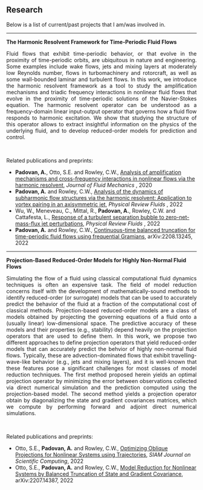 ## Research

Below is a list of current/past projects that I am/was involved in. 

-------------------
**The Harmonic Resolvent Framework for Time-Periodic Fluid Flows**

<p align="justify">
Fluid flows that exhibit time-periodic behavior, or that evolve in the proximity of time-periodic orbits, are ubiquitous in nature and engineering.
Some examples include wake flows, jets and mixing layers at moderately low Reynolds number, flows in turbomachinery and rotorcraft, as well as some wall-bounded laminar and turbulent flows. 
In this work, we introduce the harmonic resolvent framework as a tool to study the amplification mechanisms and triadic frequency interactions in nonlinear fluid flows that evolve in the proximity of time-periodic solutions of the Navier-Stokes equation.
The harmonic resolvent operator can be understood as a frequency-domain linear input-output operator that governs how a fluid flow responds to harmonic excitation.
We show that studying the structure of this operator allows to extract insightful information on the physics of the underlying fluid, and to develop reduced-order models for prediction and control.
</p>
<br>

Related publications and preprints:
- <b>Padovan, A.</b>, Otto, S.E. and Rowley, C.W., [Analysis of amplification mechanisms and cross-frequency interactions in nonlinear flows via the harmonic resolvent](https://www.cambridge.org/core/journals/journal-of-fluid-mechanics/article/abs/analysis-of-amplification-mechanisms-and-crossfrequency-interactions-in-nonlinear-flows-via-the-harmonic-resolvent/49CEFC0FDF1E6F395E4CD97001832B5F), <i> Journal of Fluid Mechanics </i>, 2020
- <b>Padovan, A.</b> and Rowley, C.W., [Analysis of the dynamics of subharmonic flow structures via the harmonic resolvent: Application to vortex pairing in an axisymmetric jet](https://journals.aps.org/prfluids/abstract/10.1103/PhysRevFluids.7.073903), <i> Physical Review Fluids </i>, 2022
- Wu, W., Meneveau, C., Mittal, R., <b>Padovan, A.</b>, Rowley, C.W. and Cattafesta, L., [Response of a turbulent separation bubble to zero-net-mass-flux jet perturbations](https://journals.aps.org/prfluids/abstract/10.1103/PhysRevFluids.7.084601), <i> Physical Review Fluids </i>, 2022
- <b>Padovan, A.</b> and Rowley, C.W., [Continuous-time balanced truncation for time-periodic fluid flows using frequential Gramians](https://arxiv.org/abs/2208.13245), arXiv:2208.13245, 2022


-------------------
**Projection-Based Reduced-Order Models for Highly Non-Normal Fluid Flows**

<p align="justify">
Simulating the flow of a fluid using classical computational fluid dynamics techniques is often an expensive task. The field of model reduction concerns itself with the development of mathematically-sound methods to identify reduced-order (or surrogate) models that can be used to accurately predict the behavior of the fluid at a fraction of the computational cost of classical methods.
Projection-based reduced-order models are a class of models obtained by projecting the governing equations of a fluid onto a (usually linear) low-dimensional space.
The predictive accuracy of these models and their properties (e.g., stability) depend heavily on the projection operators that are used to define them.
In this work, we propose two different approaches to define projection operators that yield reduced-order models that can accurately predict the behvior of highly non-normal fluid flows.
Typically, these are advection-dominated flows that exhibit travelling-wave-like behavior (e.g., jets and mixing layers), and it is well-known that these features pose a significant challenges for most classes of model reduction techniques.
The first method proposed herein yields an optimal projection operator by minimizing the error between observations collected via direct numerical simulation and the prediction computed using the projection-based model.
The second method yields a projection operator obtain by diagonalizing the state and gradient covariances matrices, which we compute by performing forward and adjoint direct numerical simulations.
</p>
<br>

Related publications and preprints:
- Otto, S.E., <b>Padovan, A.</b> and Rowley, C.W., [Optimizing Oblique Projections for Nonlinear Systems using Trajectories](https://epubs.siam.org/doi/10.1137/21M1425815), <i>SIAM Journal on Scientific Computing</i>, 2022
- Otto, S.E., <b>Padovan, A.</b> and Rowley, C.W., [Model Reduction for Nonlinear Systems by Balanced Truncation of State and Gradient Covariance](https://arxiv.org/abs/2207.14387), arXiv:2207.14387, 2022



